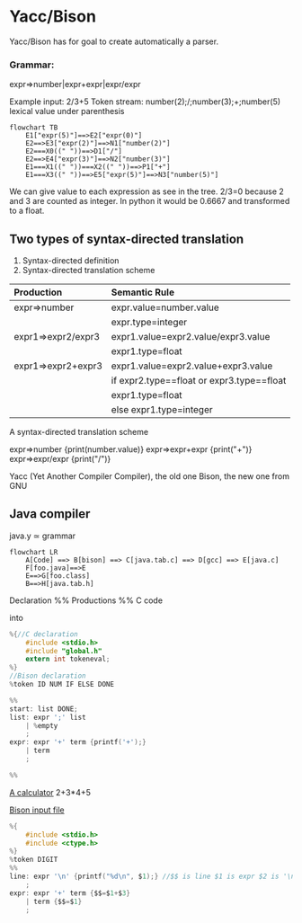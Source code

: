 # Yacc/Bison

Yacc/Bison has for goal to create automatically a parser.

### Grammar:

expr=>number|expr+expr|expr/expr

Example input: 2/3+5
Token stream: number(2);/;number(3);+;number(5)  
lexical value under parenthesis

```mermaid
flowchart TB
    E1["expr(5)"]==>E2["expr(0)"]
    E2==>E3["expr(2)"]==>N1["number(2)"]
    E2===X0((" "))==>D1["/"]
    E2==>E4["expr(3)"]==>N2["number(3)"]
    E1===X1((" "))===X2((" "))==>P1["+"]
    E1===X3((" "))==>E5["expr(5)"]==>N3["number(5)"]
```

We can give value to each expression as see in the tree.
2/3=0 because 2 and 3 are counted as integer.
In python it would be 0.6667 and transformed to a float.

## Two types of syntax-directed translation

1. Syntax-directed definition
2. Syntax-directed translation scheme

| Production         | Semantic Rule                                 |
| :----------------- | :-------------------------------------------- |
| expr=>number       | expr.value=number.value                       |
|                    | expr.type=integer                             |
| expr1=>expr2/expr3 | expr1.value=expr2.value/expr3.value           |
|                    | expr1.type=float                              |
| expr1=>expr2+expr3 | expr1.value=expr2.value+expr3.value           |
|                    | if expr2.type\=\=float or expr3.type\=\=float |
|                    | expr1.type=float                              |
|                    | else expr1.type=integer                       |

A syntax-directed translation scheme

expr=>number {print(number.value)}
expr=>expr+expr {print("+")}
expr=>expr/expr {print("/")}

Yacc (Yet Another Compiler Compiler), the old one
Bison, the new one from GNU

## Java compiler

java.y ≃ grammar

```mermaid
flowchart LR
    A[Code] ==> B[bison] ==> C[java.tab.c] ==> D[gcc] ==> E[java.c]
    F[foo.java]==>E
    E==>G[foo.class]
    B==>H[java.tab.h]
```

Declaration
%%
Productions
%%
C code

into

```C
%{//C declaration
    #include <stdio.h>
    #include "global.h"
    extern int tokeneval;
%}
//Bison declaration
%token ID NUM IF ELSE DONE

%%
start: list DONE;
list: expr ';' list
    | %empty
    ;
expr: expr '+' term {printf('+');}
    | term
    ;

%%

```

<ins>A calculator</ins>
2+3\*4+5

<ins>Bison input file</ins>

```C
%{
    #include <stdio.h>
    #include <ctype.h>
%}
%token DIGIT
%%
line: expr '\n' {printf("%d\n", $1);} //$$ is line $1 is expr $2 is '\n' etc
    ;
expr: expr '+' term {$$=$1+$3}
    | term {$$=$1}
    ;
```

